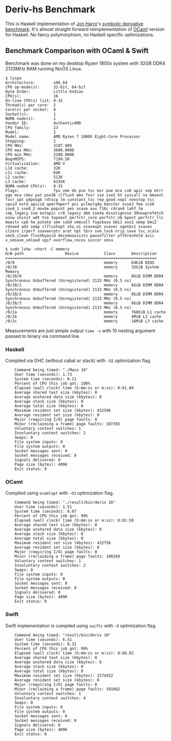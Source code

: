 # Deriv-hs Benchmark

This is Haskell implementation of [Jon Harro]()'s [symbolic derivative benchmark](https://flyingfrogblog.blogspot.com/2017/12/does-reference-counting-really-use-less.html).
It's almost straight forward reimplementation of [OCaml](https://gist.github.com/jdh30/f3d90a65a7abc7c9faf5c0299b002db3)
version for Haskell. No fancy polymorphism, no Haskell specific optimizations.

## Benchmark Comparison with OCaml & Swift

Benchmark was done on my desktop Ryzen 1800x system with 32GB DDR4 2133MHz RAM running NixOS Linux.

```
$ lscpu
Architecture:        x86_64
CPU op-mode(s):      32-bit, 64-bit
Byte Order:          Little Endian
CPU(s):              16
On-line CPU(s) list: 0-15
Thread(s) per core:  2
Core(s) per socket:  8
Socket(s):           1
NUMA node(s):        1
Vendor ID:           AuthenticAMD
CPU family:          23
Model:               1
Model name:          AMD Ryzen 7 1800X Eight-Core Processor
Stepping:            1
CPU MHz:             3107.989
CPU max MHz:         3600.0000
CPU min MHz:         2200.0000
BogoMIPS:            7199.50
Virtualization:      AMD-V
L1d cache:           32K
L1i cache:           64K
L2 cache:            512K
L3 cache:            8192K
NUMA node0 CPU(s):   0-15
Flags:               fpu vme de pse tsc msr pae mce cx8 apic sep mtrr pge mca cmov pat pse36 clflush mmx fxsr sse sse2 ht syscall nx mmxext fxsr_opt pdpe1gb rdtscp lm constant_tsc rep_good nopl nonstop_tsc cpuid extd_apicid aperfmperf pni pclmulqdq monitor ssse3 fma cx16 sse4_1 sse4_2 movbe popcnt aes xsave avx f16c rdrand lahf_lm cmp_legacy svm extapic cr8_legacy abm sse4a misalignsse 3dnowprefetch osvw skinit wdt tce topoext perfctr_core perfctr_nb bpext perfctr_llc mwaitx cpb hw_pstate sme ssbd vmmcall fsgsbase bmi1 avx2 smep bmi2 rdseed adx smap clflushopt sha_ni xsaveopt xsavec xgetbv1 xsaves clzero irperf xsaveerptr arat npt lbrv svm_lock nrip_save tsc_scale vmcb_clean flushbyasid decodeassists pausefilter pfthreshold avic v_vmsave_vmload vgif overflow_recov succor smca

$ sudo lshw -short -C memory
H/W path                  Device           Class       Description
==================================================================
/0/0                                       memory      64KiB BIOS
/0/28                                      memory      32GiB System Memory
/0/28/0                                    memory      8GiB DIMM DDR4 Synchronous Unbuffered (Unregistered) 2133 MHz (0.5 ns)
/0/28/1                                    memory      8GiB DIMM DDR4 Synchronous Unbuffered (Unregistered) 2133 MHz (0.5 ns)
/0/28/2                                    memory      8GiB DIMM DDR4 Synchronous Unbuffered (Unregistered) 2133 MHz (0.5 ns)
/0/28/3                                    memory      8GiB DIMM DDR4 Synchronous Unbuffered (Unregistered) 2133 MHz (0.5 ns)
/0/2a                                      memory      768KiB L1 cache
/0/2b                                      memory      4MiB L2 cache
/0/2c                                      memory      16MiB L3 cache
```

Measurements are just simple output `time -v` with 10 nesting argument passed to binary via command line.

### Haskell

Compiled via GHC (without cabal or stack) with `-O2` optimization flag.

```
	Command being timed: "./Main 10"
	User time (seconds): 1.73
	System time (seconds): 0.11
	Percent of CPU this job got: 100%
	Elapsed (wall clock) time (h:mm:ss or m:ss): 0:01.84
	Average shared text size (kbytes): 0
	Average unshared data size (kbytes): 0
	Average stack size (kbytes): 0
	Average total size (kbytes): 0
	Maximum resident set size (kbytes): 432596
	Average resident set size (kbytes): 0
	Major (requiring I/O) page faults: 0
	Minor (reclaiming a frame) page faults: 107393
	Voluntary context switches: 1
	Involuntary context switches: 2
	Swaps: 0
	File system inputs: 0
	File system outputs: 0
	Socket messages sent: 0
	Socket messages received: 0
	Signals delivered: 0
	Page size (bytes): 4096
	Exit status: 0
```

### OCaml

Compiled using `ocamlopt` with `-O3` optimization flag.

```
	Command being timed: "./result/bin/deriv 10"
	User time (seconds): 1.51
	System time (seconds): 0.07
	Percent of CPU this job got: 99%
	Elapsed (wall clock) time (h:mm:ss or m:ss): 0:01.59
	Average shared text size (kbytes): 0
	Average unshared data size (kbytes): 0
	Average stack size (kbytes): 0
	Average total size (kbytes): 0
	Maximum resident set size (kbytes): 432756
	Average resident set size (kbytes): 0
	Major (requiring I/O) page faults: 0
	Minor (reclaiming a frame) page faults: 108169
	Voluntary context switches: 1
	Involuntary context switches: 2
	Swaps: 0
	File system inputs: 0
	File system outputs: 0
	Socket messages sent: 0
	Socket messages received: 0
	Signals delivered: 0
	Page size (bytes): 4096
	Exit status: 0
```

### Swift

Swift implementation is compiled using `swiftc` with `-O` optimization flag.

```
	Command being timed: "result/bin/deriv 10"
	User time (seconds): 6.51
	System time (seconds): 0.31
	Percent of CPU this job got: 99%
	Elapsed (wall clock) time (h:mm:ss or m:ss): 0:06.82
	Average shared text size (kbytes): 0
	Average unshared data size (kbytes): 0
	Average stack size (kbytes): 0
	Average total size (kbytes): 0
	Maximum resident set size (kbytes): 1574552
	Average resident set size (kbytes): 0
	Major (requiring I/O) page faults: 0
	Minor (reclaiming a frame) page faults: 391662
	Voluntary context switches: 1
	Involuntary context switches: 4
	Swaps: 0
	File system inputs: 0
	File system outputs: 0
	Socket messages sent: 0
	Socket messages received: 0
	Signals delivered: 0
	Page size (bytes): 4096
	Exit status: 0
```
